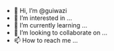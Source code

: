 - 👋 Hi, I’m @guiwazi
- 👀 I’m interested in ...
- 🌱 I’m currently learning ...
- 💞️ I’m looking to collaborate on ...
- 📫 How to reach me ...

<!---
guiwazi/guiwazi is a ✨ special ✨ repository because its `README.md` (this file) appears on your GitHub profile.
You can click the Preview link to take a look at your changes.
--->
